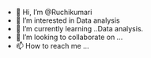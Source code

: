 - 👋 Hi, I’m @Ruchikumari
- 👀 I’m interested in Data analysis
- 🌱 I’m currently learning ..Data analysis.
- 💞️ I’m looking to collaborate on ...
- 📫 How to reach me ...

<!---
Ruchikumari-i/Ruchikumari-i is a ✨ special ✨ repository because its `README.md` (this file) appears on your GitHub profile.
You can click the Preview link to take a look at your changes.
--->
